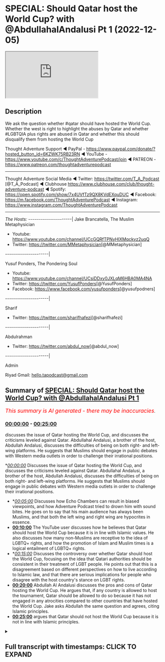 # SPECIAL: Should Qatar host the World Cup? with @AbdullahalAndalusi Pt 1 (2022-12-05)

<iframe loading='lazy' src='https://www.youtube.com/embed/NgkJ_hmu8ZE'></iframe>

## Description

We ask the question whether #qatar should have hosted the World Cup. Whether the west is right to highlight the abuses by Qatar and whether #LGBTQIA plus rights are abused in Qatar and whether this should disqualify them from hosting the World Cup

Thought Adventure Support
◄ PayPal - https://www.paypal.com/donate/?hosted_button_id=6KZWK75RB23RN 
◄ YouTube - https://www.youtube.com/c/ThoughtAdventurePodcast/join
◄ PATREON - https://www.patreon.com/thoughtadventurepodcast
____________________________________________________________________

Thought Adventure Social Media
◄ Twitter: https://twitter.com/T_A_Podcast​​ [@T_A_Podcast]
◄ Clubhouse https://www.clubhouse.com/club/thought-adventure-podcast
◄ Spotify: https://open.spotify.com/show/7x4UVfTz9QX8KVdEXquDUC
◄ Facebook: https://m.facebook.com/ThoughtAdventurePodcast
◄ Instagram: https://www.instagram.com/ThoughtAdventurePodcast​

----------------------------------------------------------------

*The Hosts:*
----------------------|
Jake Brancatella, The Muslim Metaphysician

- Youtube: https://www.youtube.com/channel/UCcGQRfTPNyHlXMqckvz2uqQ
- Twitter:  https://twitter.com/MMetaphysician​​ [@MMetaphysician]

----------------------|

Yusuf Ponders, The Pondering Soul

- Youtube: https://www.youtube.com/channel/UCsiDDxy0JXLqM6HBA0MA4NA
- Twitter: https://twitter.com/YusufPonders​​ [@YusufPonders]
- Facebook: https://www.facebook.com/yusufponders​ [@yusufpodners]

----------------------|

Sharif

- Twitter: https://twitter.com/sharifhafezi​​ [@sharifhafezi]

----------------------|

Abdulrahman

- Twitter: https://twitter.com/abdul_now​ [@abdul_now]

----------------------|

Admin

Riyad 
Gmail: hello.tapodcast@gmail.com

## Summary of [SPECIAL: Should Qatar host the World Cup? with @AbdullahalAndalusi Pt 1](https://www.youtube.com/watch?v=NgkJ_hmu8ZE)


*<span style="color:red; font-size:125%">This summary is AI generated - there may be inaccuracies</span>. [](/)*

### [00:00:00](https://www.youtube.com/watch?v=NgkJ_hmu8ZE&t=0) - [00:25:00](https://www.youtube.com/watch?v=NgkJ_hmu8ZE&t=1500)

 discusses the issue of Qatar hosting the World Cup, and discusses the criticisms leveled against Qatar. Abdullahal Andalusi, a brother of the host, Abdullah Andalusi, discusses the difficulties of being on both right- and left-wing platforms. He suggests that Muslims should engage in public debates with Western media outlets in order to challenge their irrational positions.

**[00:00:00](https://www.youtube.com/watch?v=NgkJ_hmu8ZE&t=0)* Discusses the issue of Qatar hosting the World Cup, and discusses the criticisms leveled against Qatar. Abdullahal Andalusi, a brother of the host, Abdullah Andalusi, discusses the difficulties of being on both right- and left-wing platforms. He suggests that Muslims should engage in public debates with Western media outlets in order to challenge their irrational positions.
* **[00:05:00](https://www.youtube.com/watch?v=NgkJ_hmu8ZE&t=300)* Discusses how Echo Chambers can result in biased viewpoints, and how Adventure Podcast tried to drown him with sound bites. He goes on to say that his main audience has always been Muslims, and that both the left wing and right wing are hypocrites in essence.
* **[00:10:00](https://www.youtube.com/watch?v=NgkJ_hmu8ZE&t=600)** The YouTube user discusses how he believes that Qatar should host the World Cup because it is in line with Islamic values. He also discusses how many non-Muslims are receptive to the idea of LGBTQ+ rights, and how the promotion of Islam and Muslim times is a logical entailment of LGBTQ+ rights.
* **[00:15:00](https://www.youtube.com/watch?v=NgkJ_hmu8ZE&t=900)* Discusses the controversy over whether Qatar should host the World Cup, focusing on the idea that Qatari authorities should be consistent in their treatment of LGBT people. He points out that this is a disagreement based on different perspectives on how to live according to Islamic law, and that there are serious implications for people who disagree with the host country's stance on LGBT rights.
* **[00:20:00](https://www.youtube.com/watch?v=NgkJ_hmu8ZE&t=1200)**  Abdullah Al Andalusi discusses the pros and cons of Qatar hosting the World Cup. He argues that, if any country is allowed to host the tournament, Qatar should be allowed to do so because it has not engaged in any atrocities compared to other countries that have hosted the World Cup. Jake asks Abdullah the same question and agrees, citing Islamic principles.
* **[00:25:00](https://www.youtube.com/watch?v=NgkJ_hmu8ZE&t=1500)** argues that Qatar should not host the World Cup because it is not in line with Islamic principles.

<details><summary><h2>Full transcript with timestamps: CLICK TO EXPAND</h2></summary>

[0:00:07](https://youtu.be/NgkJ_hmu8ZE?t=7) I'm young  
[0:00:30](https://youtu.be/NgkJ_hmu8ZE?t=30) assalamualaikum warahmatullahi to  
[0:00:33](https://youtu.be/NgkJ_hmu8ZE?t=33) Welcome All Today's Show uh which is  
[0:00:36](https://youtu.be/NgkJ_hmu8ZE?t=36) going to be about shortcutter have  
[0:00:38](https://youtu.be/NgkJ_hmu8ZE?t=38) hosted the World Cup I know is that  
[0:00:41](https://youtu.be/NgkJ_hmu8ZE?t=41) shirt cutter host the World Cup but  
[0:00:42](https://youtu.be/NgkJ_hmu8ZE?t=42) obviously they are hosting it at the  
[0:00:44](https://youtu.be/NgkJ_hmu8ZE?t=44) moment so we want to get into this  
[0:00:46](https://youtu.be/NgkJ_hmu8ZE?t=46) discussion about Qatar and we have with  
[0:00:49](https://youtu.be/NgkJ_hmu8ZE?t=49) us brother Abdullah andalusi assalamu  
[0:00:51](https://youtu.be/NgkJ_hmu8ZE?t=51) alaikum  
[0:00:54](https://youtu.be/NgkJ_hmu8ZE?t=54) how are you doing  
[0:00:56](https://youtu.be/NgkJ_hmu8ZE?t=56) for coming on hundred I'm doing very  
[0:00:59](https://youtu.be/NgkJ_hmu8ZE?t=59) well how are you anyway Abdullah  
[0:01:03](https://youtu.be/NgkJ_hmu8ZE?t=63) can't complain that's good we have also  
[0:01:06](https://youtu.be/NgkJ_hmu8ZE?t=66) brother Jake that's going to be joining  
[0:01:08](https://youtu.be/NgkJ_hmu8ZE?t=68) us uh shortly uh he's just uh running a  
[0:01:11](https://youtu.be/NgkJ_hmu8ZE?t=71) bit late as we all are a little bit uh  
[0:01:14](https://youtu.be/NgkJ_hmu8ZE?t=74) but yeah so today's show is going to be  
[0:01:16](https://youtu.be/NgkJ_hmu8ZE?t=76) about the whole discussion around Qatar  
[0:01:19](https://youtu.be/NgkJ_hmu8ZE?t=79) the World Cup I think it's uh almost  
[0:01:23](https://youtu.be/NgkJ_hmu8ZE?t=83) unavoidable as to the type of  
[0:01:25](https://youtu.be/NgkJ_hmu8ZE?t=85) discussions that have been taking place  
[0:01:26](https://youtu.be/NgkJ_hmu8ZE?t=86) I think probably in the last week or so  
[0:01:29](https://youtu.be/NgkJ_hmu8ZE?t=89) it's probably calmed down a little bit  
[0:01:32](https://youtu.be/NgkJ_hmu8ZE?t=92) um in terms of the whole vitriol against  
[0:01:34](https://youtu.be/NgkJ_hmu8ZE?t=94) Carter but there are some really  
[0:01:36](https://youtu.be/NgkJ_hmu8ZE?t=96) interesting discussions that have taken  
[0:01:38](https://youtu.be/NgkJ_hmu8ZE?t=98) place and you know the issue around uh  
[0:01:42](https://youtu.be/NgkJ_hmu8ZE?t=102) the whole agenda behind the accusations  
[0:01:46](https://youtu.be/NgkJ_hmu8ZE?t=106) against Qatar the lgbtqi issues how  
[0:01:51](https://youtu.be/NgkJ_hmu8ZE?t=111) Muslims should respond to it uh the  
[0:01:53](https://youtu.be/NgkJ_hmu8ZE?t=113) whole women's rights issue migrant  
[0:01:56](https://youtu.be/NgkJ_hmu8ZE?t=116) workers uh whether it's a waste of money  
[0:01:59](https://youtu.be/NgkJ_hmu8ZE?t=119) harmful to the environment there's lots  
[0:02:02](https://youtu.be/NgkJ_hmu8ZE?t=122) of discussions to be had as well as fact  
[0:02:05](https://youtu.be/NgkJ_hmu8ZE?t=125) that we have the issue around the  
[0:02:06](https://youtu.be/NgkJ_hmu8ZE?t=126) hypocrisy of the West as well in terms  
[0:02:09](https://youtu.be/NgkJ_hmu8ZE?t=129) of uh why why they've got this  
[0:02:11](https://youtu.be/NgkJ_hmu8ZE?t=131) particular agenda against Qatar that  
[0:02:13](https://youtu.be/NgkJ_hmu8ZE?t=133) we've never seen regardless of any other  
[0:02:15](https://youtu.be/NgkJ_hmu8ZE?t=135) Nation before that have hosted the World  
[0:02:17](https://youtu.be/NgkJ_hmu8ZE?t=137) Cup or the Olympics and we've got  
[0:02:19](https://youtu.be/NgkJ_hmu8ZE?t=139) brother Abdullah and Abdullah he was on  
[0:02:22](https://youtu.be/NgkJ_hmu8ZE?t=142) a show recently and I'm sure many of the  
[0:02:24](https://youtu.be/NgkJ_hmu8ZE?t=144) viewers have seen the show or come  
[0:02:26](https://youtu.be/NgkJ_hmu8ZE?t=146) across at least some of the links of the  
[0:02:28](https://youtu.be/NgkJ_hmu8ZE?t=148) show  
[0:02:29](https://youtu.be/NgkJ_hmu8ZE?t=149) um the show was a round table debate  
[0:02:31](https://youtu.be/NgkJ_hmu8ZE?t=151) discussion where Robert Abdullah had to  
[0:02:33](https://youtu.be/NgkJ_hmu8ZE?t=153) debate discuss would pretty much the  
[0:02:37](https://youtu.be/NgkJ_hmu8ZE?t=157) four people is it four people as well as  
[0:02:39](https://youtu.be/NgkJ_hmu8ZE?t=159) yourself so there's five altogether was  
[0:02:40](https://youtu.be/NgkJ_hmu8ZE?t=160) there  
[0:02:44](https://youtu.be/NgkJ_hmu8ZE?t=164) your mute  
[0:02:46](https://youtu.be/NgkJ_hmu8ZE?t=166) I'd like to say um it was uh three  
[0:02:49](https://youtu.be/NgkJ_hmu8ZE?t=169) guests and a moderator but it seemed  
[0:02:51](https://youtu.be/NgkJ_hmu8ZE?t=171) like it was just four guests um and me  
[0:02:53](https://youtu.be/NgkJ_hmu8ZE?t=173) that's the fifth guest  
[0:02:56](https://youtu.be/NgkJ_hmu8ZE?t=176) yeah yeah so yeah so obviously that's a  
[0:02:58](https://youtu.be/NgkJ_hmu8ZE?t=178) really difficult situation now Abdullah  
[0:03:01](https://youtu.be/NgkJ_hmu8ZE?t=181) I'm gonna ask a quick question on that  
[0:03:02](https://youtu.be/NgkJ_hmu8ZE?t=182) on that show some people have said that  
[0:03:06](https://youtu.be/NgkJ_hmu8ZE?t=186) really you shouldn't have gone on that  
[0:03:07](https://youtu.be/NgkJ_hmu8ZE?t=187) show because it was so much biased  
[0:03:11](https://youtu.be/NgkJ_hmu8ZE?t=191) uh you know it's all weighted against  
[0:03:13](https://youtu.be/NgkJ_hmu8ZE?t=193) you it's not like you've got two people  
[0:03:15](https://youtu.be/NgkJ_hmu8ZE?t=195) in support of your position and two  
[0:03:17](https://youtu.be/NgkJ_hmu8ZE?t=197) people against them a neutral moderator  
[0:03:19](https://youtu.be/NgkJ_hmu8ZE?t=199) but so what would you say about those  
[0:03:22](https://youtu.be/NgkJ_hmu8ZE?t=202) people who say no provision go on such a  
[0:03:25](https://youtu.be/NgkJ_hmu8ZE?t=205) unbalanced show  
[0:03:27](https://youtu.be/NgkJ_hmu8ZE?t=207) well I'd say then um then you you'd  
[0:03:30](https://youtu.be/NgkJ_hmu8ZE?t=210) never get any Muslim going on any  
[0:03:31](https://youtu.be/NgkJ_hmu8ZE?t=211) Western media platform uh to challenge  
[0:03:33](https://youtu.be/NgkJ_hmu8ZE?t=213) them because they're not going to have a  
[0:03:36](https://youtu.be/NgkJ_hmu8ZE?t=216) fair debate on their platform every  
[0:03:38](https://youtu.be/NgkJ_hmu8ZE?t=218) platform right wing or left wing the  
[0:03:40](https://youtu.be/NgkJ_hmu8ZE?t=220) show in particular was left wing uh but  
[0:03:42](https://youtu.be/NgkJ_hmu8ZE?t=222) but the day before I was on a right-wing  
[0:03:44](https://youtu.be/NgkJ_hmu8ZE?t=224) program and as soon as I mentioned uh I  
[0:03:46](https://youtu.be/NgkJ_hmu8ZE?t=226) think it was uh talk TV and as soon as I  
[0:03:48](https://youtu.be/NgkJ_hmu8ZE?t=228) mentioned for example Israel's racist  
[0:03:50](https://youtu.be/NgkJ_hmu8ZE?t=230) policies  
[0:03:51](https://youtu.be/NgkJ_hmu8ZE?t=231) um they then shot they literally shut  
[0:03:53](https://youtu.be/NgkJ_hmu8ZE?t=233) down the discussion they just said okay  
[0:03:54](https://youtu.be/NgkJ_hmu8ZE?t=234) that's it that's it enough of this and  
[0:03:56](https://youtu.be/NgkJ_hmu8ZE?t=236) uh and so on so uh having been on both  
[0:03:59](https://youtu.be/NgkJ_hmu8ZE?t=239) right-wing platforms and left-wing  
[0:04:01](https://youtu.be/NgkJ_hmu8ZE?t=241) platforms I can tell you that they don't  
[0:04:04](https://youtu.be/NgkJ_hmu8ZE?t=244) aspire to present a a fair debate or  
[0:04:07](https://youtu.be/NgkJ_hmu8ZE?t=247) discussion in for the most most part  
[0:04:10](https://youtu.be/NgkJ_hmu8ZE?t=250) um so if any Muslim wishes to get the  
[0:04:13](https://youtu.be/NgkJ_hmu8ZE?t=253) message out or outside of the Muslim  
[0:04:16](https://youtu.be/NgkJ_hmu8ZE?t=256) Echo chamber then you're going to go  
[0:04:18](https://youtu.be/NgkJ_hmu8ZE?t=258) down on their platforms for the most  
[0:04:19](https://youtu.be/NgkJ_hmu8ZE?t=259) part when it comes to TV media when it  
[0:04:22](https://youtu.be/NgkJ_hmu8ZE?t=262) comes to public debates uh which we you  
[0:04:25](https://youtu.be/NgkJ_hmu8ZE?t=265) can organize or which occur in the  
[0:04:27](https://youtu.be/NgkJ_hmu8ZE?t=267) Oxford Union  
[0:04:28](https://youtu.be/NgkJ_hmu8ZE?t=268) um or Cambridge Union at the those  
[0:04:30](https://youtu.be/NgkJ_hmu8ZE?t=270) respective universities then they they  
[0:04:32](https://youtu.be/NgkJ_hmu8ZE?t=272) they can be fair at times sometimes  
[0:04:36](https://youtu.be/NgkJ_hmu8ZE?t=276) they're also not not fair at all because  
[0:04:38](https://youtu.be/NgkJ_hmu8ZE?t=278) uh you have people on your side which  
[0:04:40](https://youtu.be/NgkJ_hmu8ZE?t=280) are not necessarily on your side or  
[0:04:41](https://youtu.be/NgkJ_hmu8ZE?t=281) they'll be disagreeing but but in  
[0:04:43](https://youtu.be/NgkJ_hmu8ZE?t=283) principle that meant to be there's going  
[0:04:44](https://youtu.be/NgkJ_hmu8ZE?t=284) to be two sides to a proposition but  
[0:04:46](https://youtu.be/NgkJ_hmu8ZE?t=286) um if you notice that people that public  
[0:04:48](https://youtu.be/NgkJ_hmu8ZE?t=288) debates don't really get much attention  
[0:04:50](https://youtu.be/NgkJ_hmu8ZE?t=290) uh amongst the mass populace right no  
[0:04:53](https://youtu.be/NgkJ_hmu8ZE?t=293) one says hey it's a Friday night let's  
[0:04:55](https://youtu.be/NgkJ_hmu8ZE?t=295) put on the on a debate to watch no one  
[0:04:57](https://youtu.be/NgkJ_hmu8ZE?t=297) does that generally speaking it's niche  
[0:05:00](https://youtu.be/NgkJ_hmu8ZE?t=300) in the west usually for only some  
[0:05:02](https://youtu.be/NgkJ_hmu8ZE?t=302) intellectuals and even then many Western  
[0:05:03](https://youtu.be/NgkJ_hmu8ZE?t=303) intellectuals don't uh would look at  
[0:05:06](https://youtu.be/NgkJ_hmu8ZE?t=306) maybe presidential debates or again they  
[0:05:08](https://youtu.be/NgkJ_hmu8ZE?t=308) only look at debates on their own  
[0:05:09](https://youtu.be/NgkJ_hmu8ZE?t=309) platforms on left-wing platforms or  
[0:05:11](https://youtu.be/NgkJ_hmu8ZE?t=311) right-wing platform so all these Echo  
[0:05:13](https://youtu.be/NgkJ_hmu8ZE?t=313) Chambers are occurring and so if you  
[0:05:16](https://youtu.be/NgkJ_hmu8ZE?t=316) really want to avoid  
[0:05:17](https://youtu.be/NgkJ_hmu8ZE?t=317) um being able to challenge them then  
[0:05:20](https://youtu.be/NgkJ_hmu8ZE?t=320) sure you know say no to them but if you  
[0:05:22](https://youtu.be/NgkJ_hmu8ZE?t=322) if we if we are to challenge them and  
[0:05:25](https://youtu.be/NgkJ_hmu8ZE?t=325) inshallah show the world their hypocrisy  
[0:05:27](https://youtu.be/NgkJ_hmu8ZE?t=327) then you're gonna have to expect unfair  
[0:05:31](https://youtu.be/NgkJ_hmu8ZE?t=331) uh kind of an unfair setup I'm sure the  
[0:05:34](https://youtu.be/NgkJ_hmu8ZE?t=334) Muslims at the Battle of Badr didn't say  
[0:05:37](https://youtu.be/NgkJ_hmu8ZE?t=337) you know what let's walk away because  
[0:05:38](https://youtu.be/NgkJ_hmu8ZE?t=338) it's three versus one it's not fair okay  
[0:05:41](https://youtu.be/NgkJ_hmu8ZE?t=341) uh sometimes you have to challenge  
[0:05:42](https://youtu.be/NgkJ_hmu8ZE?t=342) unfair circumstances I'm not comparing  
[0:05:45](https://youtu.be/NgkJ_hmu8ZE?t=345) the debates to to battles by the way but  
[0:05:48](https://youtu.be/NgkJ_hmu8ZE?t=348) I'm just seeing the principle is that we  
[0:05:50](https://youtu.be/NgkJ_hmu8ZE?t=350) live in a world which will be unfair  
[0:05:52](https://youtu.be/NgkJ_hmu8ZE?t=352) again or weighted against many times the  
[0:05:54](https://youtu.be/NgkJ_hmu8ZE?t=354) truth and we just have to  
[0:05:57](https://youtu.be/NgkJ_hmu8ZE?t=357) um we have to kind of deal with that and  
[0:05:59](https://youtu.be/NgkJ_hmu8ZE?t=359) approach that kind of without  
[0:06:02](https://youtu.be/NgkJ_hmu8ZE?t=362) reservation  
[0:06:05](https://youtu.be/NgkJ_hmu8ZE?t=365) there's a there's a point that somebody  
[0:06:07](https://youtu.be/NgkJ_hmu8ZE?t=367) raised actually uh or questioned so I  
[0:06:10](https://youtu.be/NgkJ_hmu8ZE?t=370) thought I'd ask it now uh so uh he said  
[0:06:13](https://youtu.be/NgkJ_hmu8ZE?t=373) thought Adventure podcast they tried to  
[0:06:15](https://youtu.be/NgkJ_hmu8ZE?t=375) drown they tried drowning brother  
[0:06:18](https://youtu.be/NgkJ_hmu8ZE?t=378) andalusi's under sound bites so just on  
[0:06:21](https://youtu.be/NgkJ_hmu8ZE?t=381) that point our implementary loaded  
[0:06:24](https://youtu.be/NgkJ_hmu8ZE?t=384) questions so one thing I know is that  
[0:06:25](https://youtu.be/NgkJ_hmu8ZE?t=385) that Miriam namazi who's a well-known  
[0:06:28](https://youtu.be/NgkJ_hmu8ZE?t=388) ex-muslim Iranian atheist uh you know  
[0:06:32](https://youtu.be/NgkJ_hmu8ZE?t=392) huge guy say oh you know you calling for  
[0:06:35](https://youtu.be/NgkJ_hmu8ZE?t=395) stolen people to death you call it  
[0:06:37](https://youtu.be/NgkJ_hmu8ZE?t=397) bestowing people to death I'm just not  
[0:06:38](https://youtu.be/NgkJ_hmu8ZE?t=398) going to get engaged in this now you  
[0:06:40](https://youtu.be/NgkJ_hmu8ZE?t=400) know so it's quite I think that's pretty  
[0:06:42](https://youtu.be/NgkJ_hmu8ZE?t=402) obvious that was that was uh you know  
[0:06:45](https://youtu.be/NgkJ_hmu8ZE?t=405) that was the intended  
[0:06:46](https://youtu.be/NgkJ_hmu8ZE?t=406) um any agenda but then Sam goes on to  
[0:06:50](https://youtu.be/NgkJ_hmu8ZE?t=410) say I admire The Bravery but what does  
[0:06:51](https://youtu.be/NgkJ_hmu8ZE?t=411) the average non-muslim take home from  
[0:06:53](https://youtu.be/NgkJ_hmu8ZE?t=413) the debates I don't know if you've got  
[0:06:54](https://youtu.be/NgkJ_hmu8ZE?t=414) any examples of any non-muslims or  
[0:06:57](https://youtu.be/NgkJ_hmu8ZE?t=417) you know any feedback that you got from  
[0:07:00](https://youtu.be/NgkJ_hmu8ZE?t=420) that  
[0:07:06](https://youtu.be/NgkJ_hmu8ZE?t=426) so Abdullah your mic's off  
[0:07:09](https://youtu.be/NgkJ_hmu8ZE?t=429) sorry sorry about that yeah I'm still  
[0:07:11](https://youtu.be/NgkJ_hmu8ZE?t=431) getting used to this ring I've got  
[0:07:13](https://youtu.be/NgkJ_hmu8ZE?t=433) um so so basically  
[0:07:15](https://youtu.be/NgkJ_hmu8ZE?t=435) whenever you go onto these Echo Chambers  
[0:07:17](https://youtu.be/NgkJ_hmu8ZE?t=437) right wing or left wing they're going to  
[0:07:19](https://youtu.be/NgkJ_hmu8ZE?t=439) be watched by right-wing followers and  
[0:07:20](https://youtu.be/NgkJ_hmu8ZE?t=440) be watched by left-wing followers um  
[0:07:23](https://youtu.be/NgkJ_hmu8ZE?t=443) dogmatic devotees to their various  
[0:07:25](https://youtu.be/NgkJ_hmu8ZE?t=445) doctrines most of them I don't care  
[0:07:27](https://youtu.be/NgkJ_hmu8ZE?t=447) whatever you say you know uh the  
[0:07:30](https://youtu.be/NgkJ_hmu8ZE?t=450) everyone could be all the left wing or  
[0:07:32](https://youtu.be/NgkJ_hmu8ZE?t=452) the right wing people could have been  
[0:07:33](https://youtu.be/NgkJ_hmu8ZE?t=453) silent on these platforms and only the  
[0:07:35](https://youtu.be/NgkJ_hmu8ZE?t=455) Muslim speaking and yet a right winger  
[0:07:37](https://youtu.be/NgkJ_hmu8ZE?t=457) or a left-winger from amongst  
[0:07:38](https://youtu.be/NgkJ_hmu8ZE?t=458) non-muslims would would turn around and  
[0:07:40](https://youtu.be/NgkJ_hmu8ZE?t=460) say our side one regardless  
[0:07:42](https://youtu.be/NgkJ_hmu8ZE?t=462) um but what you do get is you get a  
[0:07:45](https://youtu.be/NgkJ_hmu8ZE?t=465) minority of P of most non-muslims who  
[0:07:48](https://youtu.be/NgkJ_hmu8ZE?t=468) say actually you know what I think the  
[0:07:50](https://youtu.be/NgkJ_hmu8ZE?t=470) Muslim had a point if you look at the  
[0:07:52](https://youtu.be/NgkJ_hmu8ZE?t=472) comment sections in on on tick tock on  
[0:07:57](https://youtu.be/NgkJ_hmu8ZE?t=477) YouTube for a lot of these very  
[0:07:59](https://youtu.be/NgkJ_hmu8ZE?t=479) controversial uh you could say kind of  
[0:08:02](https://youtu.be/NgkJ_hmu8ZE?t=482) TV programs I've entered into where it's  
[0:08:04](https://youtu.be/NgkJ_hmu8ZE?t=484) basically obviously slanted against the  
[0:08:05](https://youtu.be/NgkJ_hmu8ZE?t=485) Muslim  
[0:08:06](https://youtu.be/NgkJ_hmu8ZE?t=486) you'll find non-muslims say I'm a  
[0:08:08](https://youtu.be/NgkJ_hmu8ZE?t=488) Christian uh some even say I don't  
[0:08:10](https://youtu.be/NgkJ_hmu8ZE?t=490) believe in religion but I think the  
[0:08:12](https://youtu.be/NgkJ_hmu8ZE?t=492) Muslim guy had a point about this or and  
[0:08:14](https://youtu.be/NgkJ_hmu8ZE?t=494) or they noticed that that's kind of  
[0:08:16](https://youtu.be/NgkJ_hmu8ZE?t=496) unfair what they did  
[0:08:17](https://youtu.be/NgkJ_hmu8ZE?t=497) um to the Muslim God the moderator  
[0:08:19](https://youtu.be/NgkJ_hmu8ZE?t=499) actually started to also attack the  
[0:08:21](https://youtu.be/NgkJ_hmu8ZE?t=501) non-muslim guy that's not really  
[0:08:22](https://youtu.be/NgkJ_hmu8ZE?t=502) professional uh some people say you know  
[0:08:25](https://youtu.be/NgkJ_hmu8ZE?t=505) I've just given up I used to be a  
[0:08:27](https://youtu.be/NgkJ_hmu8ZE?t=507) follower of this TV channel I'm gonna  
[0:08:28](https://youtu.be/NgkJ_hmu8ZE?t=508) I'm going to quit it so you you get this  
[0:08:30](https://youtu.be/NgkJ_hmu8ZE?t=510) quite a lot actually  
[0:08:32](https://youtu.be/NgkJ_hmu8ZE?t=512) um I mean not the majority of people  
[0:08:33](https://youtu.be/NgkJ_hmu8ZE?t=513) watching it but you do get a minority of  
[0:08:36](https://youtu.be/NgkJ_hmu8ZE?t=516) non-muslims watching it so that kind of  
[0:08:38](https://youtu.be/NgkJ_hmu8ZE?t=518) chinks away at the armor because all  
[0:08:40](https://youtu.be/NgkJ_hmu8ZE?t=520) that's all you can ever do really the  
[0:08:42](https://youtu.be/NgkJ_hmu8ZE?t=522) the dogmatic Fanatics of the right wing  
[0:08:44](https://youtu.be/NgkJ_hmu8ZE?t=524) and left wing will never be convinced so  
[0:08:46](https://youtu.be/NgkJ_hmu8ZE?t=526) easily uh and they they look for just  
[0:08:50](https://youtu.be/NgkJ_hmu8ZE?t=530) reaffirmation if you even look at these  
[0:08:53](https://youtu.be/NgkJ_hmu8ZE?t=533) programs these are Echo chamber programs  
[0:08:55](https://youtu.be/NgkJ_hmu8ZE?t=535) uh which are actually they go to the  
[0:08:57](https://youtu.be/NgkJ_hmu8ZE?t=537) extreme entertaining the the most  
[0:08:59](https://youtu.be/NgkJ_hmu8ZE?t=539) bizarre theories or or conspiracy  
[0:09:02](https://youtu.be/NgkJ_hmu8ZE?t=542) theories of both right-wing and  
[0:09:03](https://youtu.be/NgkJ_hmu8ZE?t=543) left-wing  
[0:09:04](https://youtu.be/NgkJ_hmu8ZE?t=544) um sides  
[0:09:05](https://youtu.be/NgkJ_hmu8ZE?t=545) um so it's not it's going to be an echo  
[0:09:07](https://youtu.be/NgkJ_hmu8ZE?t=547) chamber so anyway I ask anyone to look  
[0:09:11](https://youtu.be/NgkJ_hmu8ZE?t=551) at the comment sections  
[0:09:12](https://youtu.be/NgkJ_hmu8ZE?t=552) uh both on Twitter on YouTube and so on  
[0:09:16](https://youtu.be/NgkJ_hmu8ZE?t=556) so forth and you'll see non-muslims  
[0:09:18](https://youtu.be/NgkJ_hmu8ZE?t=558) um actually  
[0:09:19](https://youtu.be/NgkJ_hmu8ZE?t=559) kind of pointing out ways they can do  
[0:09:21](https://youtu.be/NgkJ_hmu8ZE?t=561) but I think the Muslim guy had a point  
[0:09:22](https://youtu.be/NgkJ_hmu8ZE?t=562) about this and that's really why I go on  
[0:09:25](https://youtu.be/NgkJ_hmu8ZE?t=565) these programs uh to do but that's  
[0:09:27](https://youtu.be/NgkJ_hmu8ZE?t=567) actually in a way not even the main  
[0:09:29](https://youtu.be/NgkJ_hmu8ZE?t=569) objective the main objective my main  
[0:09:31](https://youtu.be/NgkJ_hmu8ZE?t=571) audience has always been actually  
[0:09:32](https://youtu.be/NgkJ_hmu8ZE?t=572) Muslims  
[0:09:34](https://youtu.be/NgkJ_hmu8ZE?t=574) um I wanted to point out to Muslims that  
[0:09:36](https://youtu.be/NgkJ_hmu8ZE?t=576) both the left wing and right-wing are  
[0:09:38](https://youtu.be/NgkJ_hmu8ZE?t=578) are hypocrites in essence they both  
[0:09:41](https://youtu.be/NgkJ_hmu8ZE?t=581) don't accept Islam or Muslims um for for  
[0:09:44](https://youtu.be/NgkJ_hmu8ZE?t=584) what they are and by not accept I don't  
[0:09:45](https://youtu.be/NgkJ_hmu8ZE?t=585) mean they don't because they don't  
[0:09:46](https://youtu.be/NgkJ_hmu8ZE?t=586) embrace it I mean they are intolerant  
[0:09:49](https://youtu.be/NgkJ_hmu8ZE?t=589) against Muslims and against Islam when  
[0:09:52](https://youtu.be/NgkJ_hmu8ZE?t=592) it's presented the left wing pretend to  
[0:09:54](https://youtu.be/NgkJ_hmu8ZE?t=594) protect us but that's only if there's  
[0:09:56](https://youtu.be/NgkJ_hmu8ZE?t=596) only our identity as a Muslim not the  
[0:09:58](https://youtu.be/NgkJ_hmu8ZE?t=598) content of that of that word they don't  
[0:10:01](https://youtu.be/NgkJ_hmu8ZE?t=601) agree with it and then they do more than  
[0:10:03](https://youtu.be/NgkJ_hmu8ZE?t=603) not agree with it they move to be  
[0:10:05](https://youtu.be/NgkJ_hmu8ZE?t=605) intolerant against it so the the the  
[0:10:08](https://youtu.be/NgkJ_hmu8ZE?t=608) main my main audience is Muslims and  
[0:10:10](https://youtu.be/NgkJ_hmu8ZE?t=610) also to show Muslims how vacuous and  
[0:10:13](https://youtu.be/NgkJ_hmu8ZE?t=613) empty the West is of any intellectual  
[0:10:16](https://youtu.be/NgkJ_hmu8ZE?t=616) justifications for their ideas and the  
[0:10:18](https://youtu.be/NgkJ_hmu8ZE?t=618) Very fact for example in that event I  
[0:10:20](https://youtu.be/NgkJ_hmu8ZE?t=620) attended when I kept challenging them I  
[0:10:22](https://youtu.be/NgkJ_hmu8ZE?t=622) said please provide me a justification  
[0:10:24](https://youtu.be/NgkJ_hmu8ZE?t=624) for any of this you say it's Universal  
[0:10:26](https://youtu.be/NgkJ_hmu8ZE?t=626) human rights okay then show me how from  
[0:10:28](https://youtu.be/NgkJ_hmu8ZE?t=628) first principles it is universal rather  
[0:10:32](https://youtu.be/NgkJ_hmu8ZE?t=632) than just dictate Western dictate like  
[0:10:33](https://youtu.be/NgkJ_hmu8ZE?t=633) we say this is a right now it's a right  
[0:10:35](https://youtu.be/NgkJ_hmu8ZE?t=635) so my main audience has always been  
[0:10:38](https://youtu.be/NgkJ_hmu8ZE?t=638) Muslims because many Muslims look to the  
[0:10:40](https://youtu.be/NgkJ_hmu8ZE?t=640) West they look to  
[0:10:42](https://youtu.be/NgkJ_hmu8ZE?t=642) um uh some look to left wing some even  
[0:10:44](https://youtu.be/NgkJ_hmu8ZE?t=644) look to right wing and they they say oh  
[0:10:47](https://youtu.be/NgkJ_hmu8ZE?t=647) we can adopt this we can uh we can get  
[0:10:49](https://youtu.be/NgkJ_hmu8ZE?t=649) behind them we can Ally with them and  
[0:10:51](https://youtu.be/NgkJ_hmu8ZE?t=651) they say they're not your allies they're  
[0:10:52](https://youtu.be/NgkJ_hmu8ZE?t=652) not your friends right as the Quran kind  
[0:10:55](https://youtu.be/NgkJ_hmu8ZE?t=655) of warns us about that you know do not  
[0:10:56](https://youtu.be/NgkJ_hmu8ZE?t=656) take them for allies in essence as a  
[0:10:58](https://youtu.be/NgkJ_hmu8ZE?t=658) general warning why because they only  
[0:11:01](https://youtu.be/NgkJ_hmu8ZE?t=661) really allies for themselves amongst  
[0:11:03](https://youtu.be/NgkJ_hmu8ZE?t=663) themselves to those who believe with  
[0:11:05](https://youtu.be/NgkJ_hmu8ZE?t=665) them or agree with them so that was the  
[0:11:07](https://youtu.be/NgkJ_hmu8ZE?t=667) basic point to expose them to the Muslim  
[0:11:10](https://youtu.be/NgkJ_hmu8ZE?t=670) World primarily to show their emptiness  
[0:11:13](https://youtu.be/NgkJ_hmu8ZE?t=673) their their vacuity uh the the great  
[0:11:16](https://youtu.be/NgkJ_hmu8ZE?t=676) Lacuna the middle of their doctrines  
[0:11:19](https://youtu.be/NgkJ_hmu8ZE?t=679) but which is empty of any kind of  
[0:11:21](https://youtu.be/NgkJ_hmu8ZE?t=681) justification and yet they propound  
[0:11:23](https://youtu.be/NgkJ_hmu8ZE?t=683) universality so that's what was the the  
[0:11:25](https://youtu.be/NgkJ_hmu8ZE?t=685) main objective of that  
[0:11:28](https://youtu.be/NgkJ_hmu8ZE?t=688) no alhamdulillah I think uh generally uh  
[0:11:31](https://youtu.be/NgkJ_hmu8ZE?t=691) for a lot of Muslims I think there was  
[0:11:32](https://youtu.be/NgkJ_hmu8ZE?t=692) generally positivity around it I think  
[0:11:34](https://youtu.be/NgkJ_hmu8ZE?t=694) the only concern that maybe had people  
[0:11:36](https://youtu.be/NgkJ_hmu8ZE?t=696) had was the fact that how effective  
[0:11:38](https://youtu.be/NgkJ_hmu8ZE?t=698) could you reach out in these types of  
[0:11:41](https://youtu.be/NgkJ_hmu8ZE?t=701) debates outside of the Muslims amongst  
[0:11:43](https://youtu.be/NgkJ_hmu8ZE?t=703) the non-muslims uh when you know you had  
[0:11:46](https://youtu.be/NgkJ_hmu8ZE?t=706) so many people but you know I think one  
[0:11:48](https://youtu.be/NgkJ_hmu8ZE?t=708) thing that I've noticed certainly now in  
[0:11:51](https://youtu.be/NgkJ_hmu8ZE?t=711) recent last couple of years or so maybe  
[0:11:52](https://youtu.be/NgkJ_hmu8ZE?t=712) even less than that last year or so uh  
[0:11:55](https://youtu.be/NgkJ_hmu8ZE?t=715) especially over social media is the fact  
[0:11:57](https://youtu.be/NgkJ_hmu8ZE?t=717) that there is a large rejection that's  
[0:11:59](https://youtu.be/NgkJ_hmu8ZE?t=719) occurring now against Western liberal  
[0:12:01](https://youtu.be/NgkJ_hmu8ZE?t=721) and what I mean by Western I'm talking  
[0:12:03](https://youtu.be/NgkJ_hmu8ZE?t=723) about leftist type values and you know  
[0:12:06](https://youtu.be/NgkJ_hmu8ZE?t=726) we had Jordan Peterson on the one hand  
[0:12:08](https://youtu.be/NgkJ_hmu8ZE?t=728) and now you've got Andrew take who's  
[0:12:09](https://youtu.be/NgkJ_hmu8ZE?t=729) also become a Muslim uh who are sort of  
[0:12:12](https://youtu.be/NgkJ_hmu8ZE?t=732) railing against sort of these very  
[0:12:14](https://youtu.be/NgkJ_hmu8ZE?t=734) liberal feminist ideas that are coming  
[0:12:16](https://youtu.be/NgkJ_hmu8ZE?t=736) out lgbtqi and so it's now and and also  
[0:12:22](https://youtu.be/NgkJ_hmu8ZE?t=742) that with Andrew in particular and his  
[0:12:24](https://youtu.be/NgkJ_hmu8ZE?t=744) popularity is really pushing this idea  
[0:12:27](https://youtu.be/NgkJ_hmu8ZE?t=747) that only Islam and Muslim times uh the  
[0:12:29](https://youtu.be/NgkJ_hmu8ZE?t=749) only sort of people that are principled  
[0:12:32](https://youtu.be/NgkJ_hmu8ZE?t=752) enough to stand up against it and you  
[0:12:34](https://youtu.be/NgkJ_hmu8ZE?t=754) know what's interesting is that you know  
[0:12:36](https://youtu.be/NgkJ_hmu8ZE?t=756) when I talk to non-muslims whether it's  
[0:12:38](https://youtu.be/NgkJ_hmu8ZE?t=758) at work or just you know generally uh in  
[0:12:41](https://youtu.be/NgkJ_hmu8ZE?t=761) private conversations and stuff what you  
[0:12:44](https://youtu.be/NgkJ_hmu8ZE?t=764) find is that when you speak about this  
[0:12:46](https://youtu.be/NgkJ_hmu8ZE?t=766) issue of lgbtqi the initial natural  
[0:12:49](https://youtu.be/NgkJ_hmu8ZE?t=769) reaction is to say yeah what's wrong  
[0:12:51](https://youtu.be/NgkJ_hmu8ZE?t=771) with it so long as it makes them happy  
[0:12:52](https://youtu.be/NgkJ_hmu8ZE?t=772) and then you say yeah but think about it  
[0:12:55](https://youtu.be/NgkJ_hmu8ZE?t=775) you know do you think it's okay for a  
[0:12:57](https://youtu.be/NgkJ_hmu8ZE?t=777) five-year-old or a six-year-old to  
[0:12:58](https://youtu.be/NgkJ_hmu8ZE?t=778) undergo you know hormonal blockers or  
[0:13:01](https://youtu.be/NgkJ_hmu8ZE?t=781) you know a boy being dressed up as a  
[0:13:03](https://youtu.be/NgkJ_hmu8ZE?t=783) girl I've been told you're going to be  
[0:13:05](https://youtu.be/NgkJ_hmu8ZE?t=785) called she you know you should die is  
[0:13:07](https://youtu.be/NgkJ_hmu8ZE?t=787) that all right and they think about it  
[0:13:09](https://youtu.be/NgkJ_hmu8ZE?t=789) and within a very short period of time  
[0:13:10](https://youtu.be/NgkJ_hmu8ZE?t=790) they become quite you know antagonistic  
[0:13:13](https://youtu.be/NgkJ_hmu8ZE?t=793) against the whole idea not just  
[0:13:14](https://youtu.be/NgkJ_hmu8ZE?t=794) transgender amongst children but the  
[0:13:17](https://youtu.be/NgkJ_hmu8ZE?t=797) whole idea and so I think they've gone  
[0:13:21](https://youtu.be/NgkJ_hmu8ZE?t=801) so far  
[0:13:23](https://youtu.be/NgkJ_hmu8ZE?t=803) in terms of pushing their agenda that  
[0:13:25](https://youtu.be/NgkJ_hmu8ZE?t=805) it's got to a point where people finding  
[0:13:27](https://youtu.be/NgkJ_hmu8ZE?t=807) it completely ridiculous but and I think  
[0:13:30](https://youtu.be/NgkJ_hmu8ZE?t=810) this is the key thing is what we have to  
[0:13:33](https://youtu.be/NgkJ_hmu8ZE?t=813) show is this is The Logical entailment  
[0:13:36](https://youtu.be/NgkJ_hmu8ZE?t=816) of their ideology you are free to do  
[0:13:39](https://youtu.be/NgkJ_hmu8ZE?t=819) whatever you want yeah I don't know what  
[0:13:41](https://youtu.be/NgkJ_hmu8ZE?t=821) your thoughts are regardless of that  
[0:13:45](https://youtu.be/NgkJ_hmu8ZE?t=825) so your mic Abdullah sorry  
[0:13:48](https://youtu.be/NgkJ_hmu8ZE?t=828) that'll be the last time I promise um  
[0:13:50](https://youtu.be/NgkJ_hmu8ZE?t=830) yeah so I I no doubt the uh the people  
[0:13:54](https://youtu.be/NgkJ_hmu8ZE?t=834) in the in the TV channel wanted to have  
[0:13:56](https://youtu.be/NgkJ_hmu8ZE?t=836) a mute button for me during during that  
[0:13:59](https://youtu.be/NgkJ_hmu8ZE?t=839) but uh anyway so  
[0:14:03](https://youtu.be/NgkJ_hmu8ZE?t=843) uh yeah yeah so so you know um you know  
[0:14:05](https://youtu.be/NgkJ_hmu8ZE?t=845) I I concurred that in essence  
[0:14:08](https://youtu.be/NgkJ_hmu8ZE?t=848) um when engaging these topics  
[0:14:10](https://youtu.be/NgkJ_hmu8ZE?t=850) um the the the the west or the average  
[0:14:14](https://youtu.be/NgkJ_hmu8ZE?t=854) Westerner has a lot of assumptions about  
[0:14:15](https://youtu.be/NgkJ_hmu8ZE?t=855) what is good and bad and uh they see  
[0:14:18](https://youtu.be/NgkJ_hmu8ZE?t=858) anyone who disagrees with them as being  
[0:14:20](https://youtu.be/NgkJ_hmu8ZE?t=860) unreasonable so they so they say oh  
[0:14:21](https://youtu.be/NgkJ_hmu8ZE?t=861) we're Live and Let Live unless you  
[0:14:25](https://youtu.be/NgkJ_hmu8ZE?t=865) critically disagree with the foundations  
[0:14:28](https://youtu.be/NgkJ_hmu8ZE?t=868) of their beliefs and then they have  
[0:14:29](https://youtu.be/NgkJ_hmu8ZE?t=869) issues because  
[0:14:31](https://youtu.be/NgkJ_hmu8ZE?t=871) they used to say 100 years ago 100 years  
[0:14:34](https://youtu.be/NgkJ_hmu8ZE?t=874) ago let's just say uh 50 60 years ago  
[0:14:36](https://youtu.be/NgkJ_hmu8ZE?t=876) there was a campaign  
[0:14:39](https://youtu.be/NgkJ_hmu8ZE?t=879) to make uh you know LGBT or at least the  
[0:14:42](https://youtu.be/NgkJ_hmu8ZE?t=882) the kind of  
[0:14:43](https://youtu.be/NgkJ_hmu8ZE?t=883) um homosexuality for before the  
[0:14:45](https://youtu.be/NgkJ_hmu8ZE?t=885) transsexual Decay to make it acceptable  
[0:14:48](https://youtu.be/NgkJ_hmu8ZE?t=888) not discriminated against uh not banned  
[0:14:51](https://youtu.be/NgkJ_hmu8ZE?t=891) right in many many countries so once  
[0:14:53](https://youtu.be/NgkJ_hmu8ZE?t=893) they kind of overcome that and they they  
[0:14:55](https://youtu.be/NgkJ_hmu8ZE?t=895) made promises they said look you know  
[0:14:57](https://youtu.be/NgkJ_hmu8ZE?t=897) people let people sleep with who they  
[0:14:59](https://youtu.be/NgkJ_hmu8ZE?t=899) want to sleep with it's not going to  
[0:15:01](https://youtu.be/NgkJ_hmu8ZE?t=901) affect you it's not going to affect your  
[0:15:03](https://youtu.be/NgkJ_hmu8ZE?t=903) kids it's gonna be  
[0:15:05](https://youtu.be/NgkJ_hmu8ZE?t=905) um you know as long as you don't have to  
[0:15:06](https://youtu.be/NgkJ_hmu8ZE?t=906) do it as long as you don't physically  
[0:15:09](https://youtu.be/NgkJ_hmu8ZE?t=909) attack those people or you don't stop  
[0:15:10](https://youtu.be/NgkJ_hmu8ZE?t=910) them from getting jobs but that's it  
[0:15:12](https://youtu.be/NgkJ_hmu8ZE?t=912) that's all we we ask I said Okay that  
[0:15:15](https://youtu.be/NgkJ_hmu8ZE?t=915) was conceded then by by the right in a  
[0:15:17](https://youtu.be/NgkJ_hmu8ZE?t=917) way but then it moved on to the next um  
[0:15:20](https://youtu.be/NgkJ_hmu8ZE?t=920) kind of uh phase which is if you express  
[0:15:24](https://youtu.be/NgkJ_hmu8ZE?t=924) an unpopular opinion about  
[0:15:26](https://youtu.be/NgkJ_hmu8ZE?t=926) um which now is unpopular if you express  
[0:15:28](https://youtu.be/NgkJ_hmu8ZE?t=928) an opinion about LGBT that you think is  
[0:15:30](https://youtu.be/NgkJ_hmu8ZE?t=930) morally wrong  
[0:15:32](https://youtu.be/NgkJ_hmu8ZE?t=932) for people to engage in same-sex  
[0:15:34](https://youtu.be/NgkJ_hmu8ZE?t=934) relationships your expression of this is  
[0:15:37](https://youtu.be/NgkJ_hmu8ZE?t=937) an act of intolerance and of course we  
[0:15:40](https://youtu.be/NgkJ_hmu8ZE?t=940) must be intolerant against intolerance  
[0:15:42](https://youtu.be/NgkJ_hmu8ZE?t=942) and therefore you must suffer  
[0:15:45](https://youtu.be/NgkJ_hmu8ZE?t=945) consequences because why do you have to  
[0:15:47](https://youtu.be/NgkJ_hmu8ZE?t=947) go around saying it's morally wrong yeah  
[0:15:49](https://youtu.be/NgkJ_hmu8ZE?t=949) why can't you just let them do what they  
[0:15:51](https://youtu.be/NgkJ_hmu8ZE?t=951) do say well I'm not physically stopping  
[0:15:52](https://youtu.be/NgkJ_hmu8ZE?t=952) anybody I'm just expressing that it's  
[0:15:55](https://youtu.be/NgkJ_hmu8ZE?t=955) you know be morally wrong and they'll  
[0:15:56](https://youtu.be/NgkJ_hmu8ZE?t=956) say oh no but that expression itself is  
[0:16:00](https://youtu.be/NgkJ_hmu8ZE?t=960) an oppression against them in society or  
[0:16:03](https://youtu.be/NgkJ_hmu8ZE?t=963) creating a you know a a social a  
[0:16:05](https://youtu.be/NgkJ_hmu8ZE?t=965) socially  
[0:16:07](https://youtu.be/NgkJ_hmu8ZE?t=967) um unwelcoming environment for them by  
[0:16:10](https://youtu.be/NgkJ_hmu8ZE?t=970) raising this or making this point so  
[0:16:12](https://youtu.be/NgkJ_hmu8ZE?t=972) then so then it creeped further and  
[0:16:14](https://youtu.be/NgkJ_hmu8ZE?t=974) further and now  
[0:16:16](https://youtu.be/NgkJ_hmu8ZE?t=976) in schools they say well the schools  
[0:16:18](https://youtu.be/NgkJ_hmu8ZE?t=978) have to be equal they have to be about  
[0:16:21](https://youtu.be/NgkJ_hmu8ZE?t=981) equality the school can't represent any  
[0:16:23](https://youtu.be/NgkJ_hmu8ZE?t=983) particular Viewpoint and so in the name  
[0:16:26](https://youtu.be/NgkJ_hmu8ZE?t=986) of equality when we teach kids about sex  
[0:16:30](https://youtu.be/NgkJ_hmu8ZE?t=990) education first they say that sex  
[0:16:32](https://youtu.be/NgkJ_hmu8ZE?t=992) education is mandatory because children  
[0:16:33](https://youtu.be/NgkJ_hmu8ZE?t=993) need to know about sex and the  
[0:16:35](https://youtu.be/NgkJ_hmu8ZE?t=995) government needs to ensure that children  
[0:16:37](https://youtu.be/NgkJ_hmu8ZE?t=997) have enough knowledge about sex such  
[0:16:39](https://youtu.be/NgkJ_hmu8ZE?t=999) that they don't make mistakes when they  
[0:16:41](https://youtu.be/NgkJ_hmu8ZE?t=1001) are children and when they become 16 or  
[0:16:43](https://youtu.be/NgkJ_hmu8ZE?t=1003) 18 or whatever age it is they can then  
[0:16:45](https://youtu.be/NgkJ_hmu8ZE?t=1005) make informed decisions and we can't  
[0:16:47](https://youtu.be/NgkJ_hmu8ZE?t=1007) leave that to their parents because we  
[0:16:48](https://youtu.be/NgkJ_hmu8ZE?t=1008) need to guarantee that that this is done  
[0:16:50](https://youtu.be/NgkJ_hmu8ZE?t=1010) properly so that we'll take control of  
[0:16:52](https://youtu.be/NgkJ_hmu8ZE?t=1012) this government says okay doesn't sound  
[0:16:54](https://youtu.be/NgkJ_hmu8ZE?t=1014) so bad until you mix the equality idea  
[0:16:58](https://youtu.be/NgkJ_hmu8ZE?t=1018) with that and then the government has to  
[0:17:01](https://youtu.be/NgkJ_hmu8ZE?t=1021) teach in schools not without privilege  
[0:17:04](https://youtu.be/NgkJ_hmu8ZE?t=1024) or favor to any particular sexuality so  
[0:17:08](https://youtu.be/NgkJ_hmu8ZE?t=1028) then they have to teach the kids that  
[0:17:09](https://youtu.be/NgkJ_hmu8ZE?t=1029) all sexualities are equally valid  
[0:17:12](https://youtu.be/NgkJ_hmu8ZE?t=1032) right in the name of equality and  
[0:17:14](https://youtu.be/NgkJ_hmu8ZE?t=1034) they'll have to teach all the kids about  
[0:17:16](https://youtu.be/NgkJ_hmu8ZE?t=1036) all kinds because they can't they can't  
[0:17:17](https://youtu.be/NgkJ_hmu8ZE?t=1037) presume which kid has which sexuality  
[0:17:19](https://youtu.be/NgkJ_hmu8ZE?t=1039) and so they'll just teach them but  
[0:17:21](https://youtu.be/NgkJ_hmu8ZE?t=1041) they're all valid  
[0:17:23](https://youtu.be/NgkJ_hmu8ZE?t=1043) you see and that's what it's got to  
[0:17:25](https://youtu.be/NgkJ_hmu8ZE?t=1045) today so it started out Simply as uh  
[0:17:28](https://youtu.be/NgkJ_hmu8ZE?t=1048) don't attack uh you know uh don't ban a  
[0:17:32](https://youtu.be/NgkJ_hmu8ZE?t=1052) gay marriage don't ban homosexuality we  
[0:17:35](https://youtu.be/NgkJ_hmu8ZE?t=1055) won't bother you just just allow these  
[0:17:38](https://youtu.be/NgkJ_hmu8ZE?t=1058) these people to engage in those in those  
[0:17:40](https://youtu.be/NgkJ_hmu8ZE?t=1060) sexualities and don't discriminate  
[0:17:42](https://youtu.be/NgkJ_hmu8ZE?t=1062) against them for going to shops or  
[0:17:44](https://youtu.be/NgkJ_hmu8ZE?t=1064) getting a job uh they won't bother you  
[0:17:46](https://youtu.be/NgkJ_hmu8ZE?t=1066) and now  
[0:17:48](https://youtu.be/NgkJ_hmu8ZE?t=1068) it's they're coming after our children  
[0:17:50](https://youtu.be/NgkJ_hmu8ZE?t=1070) to teach them  
[0:17:51](https://youtu.be/NgkJ_hmu8ZE?t=1071) moral positions on sexuality they say  
[0:17:55](https://youtu.be/NgkJ_hmu8ZE?t=1075) that all these sexualities are  
[0:17:58](https://youtu.be/NgkJ_hmu8ZE?t=1078) um are equally valid because they can't  
[0:18:00](https://youtu.be/NgkJ_hmu8ZE?t=1080) tell the kids that one is invalid or  
[0:18:03](https://youtu.be/NgkJ_hmu8ZE?t=1083) more valid so they have to say in the  
[0:18:05](https://youtu.be/NgkJ_hmu8ZE?t=1085) name of equality they're all valid now  
[0:18:07](https://youtu.be/NgkJ_hmu8ZE?t=1087) so this is where we're at this is the  
[0:18:09](https://youtu.be/NgkJ_hmu8ZE?t=1089) stage now that everyone has to now  
[0:18:11](https://youtu.be/NgkJ_hmu8ZE?t=1091) justify LGBT Pride marches and put the  
[0:18:14](https://youtu.be/NgkJ_hmu8ZE?t=1094) the rainbow Flags because if you don't  
[0:18:16](https://youtu.be/NgkJ_hmu8ZE?t=1096) then then why not are you saying that  
[0:18:20](https://youtu.be/NgkJ_hmu8ZE?t=1100) they are uh it's a morally uh invalid uh  
[0:18:24](https://youtu.be/NgkJ_hmu8ZE?t=1104) sexuality or or or kind of life  
[0:18:26](https://youtu.be/NgkJ_hmu8ZE?t=1106) lifestyle whatever and then and then you  
[0:18:30](https://youtu.be/NgkJ_hmu8ZE?t=1110) will be you know uh socially prosecuted  
[0:18:33](https://youtu.be/NgkJ_hmu8ZE?t=1113) in a way even if not legally prosecuted  
[0:18:35](https://youtu.be/NgkJ_hmu8ZE?t=1115) but you'll be socially prosecuted of  
[0:18:37](https://youtu.be/NgkJ_hmu8ZE?t=1117) course yeah  
[0:18:38](https://youtu.be/NgkJ_hmu8ZE?t=1118) people will lose their jobs people can  
[0:18:41](https://youtu.be/NgkJ_hmu8ZE?t=1121) be you know lose uh their YouTube  
[0:18:44](https://youtu.be/NgkJ_hmu8ZE?t=1124) channels they can lose Twitter accounts  
[0:18:47](https://youtu.be/NgkJ_hmu8ZE?t=1127) they can even have their bank accounts  
[0:18:49](https://youtu.be/NgkJ_hmu8ZE?t=1129) put on hold so it's not just a very  
[0:18:51](https://youtu.be/NgkJ_hmu8ZE?t=1131) simple  
[0:18:52](https://youtu.be/NgkJ_hmu8ZE?t=1132) you know um you know it's not just the  
[0:18:54](https://youtu.be/NgkJ_hmu8ZE?t=1134) fact that people have you know concerned  
[0:18:56](https://youtu.be/NgkJ_hmu8ZE?t=1136) looks at you and maybe not invite you to  
[0:18:58](https://youtu.be/NgkJ_hmu8ZE?t=1138) the office party or whatever it is yeah  
[0:19:00](https://youtu.be/NgkJ_hmu8ZE?t=1140) uh there's serious ramifications on  
[0:19:03](https://youtu.be/NgkJ_hmu8ZE?t=1143) people  
[0:19:04](https://youtu.be/NgkJ_hmu8ZE?t=1144) um and obviously there could be even  
[0:19:06](https://youtu.be/NgkJ_hmu8ZE?t=1146) legal issues of people as well so just  
[0:19:09](https://youtu.be/NgkJ_hmu8ZE?t=1149) on the issue of cartoon now uh obviously  
[0:19:12](https://youtu.be/NgkJ_hmu8ZE?t=1152) that's a bit of a preamble but uh I  
[0:19:15](https://youtu.be/NgkJ_hmu8ZE?t=1155) wanna yes or no Abdullah should cut her  
[0:19:18](https://youtu.be/NgkJ_hmu8ZE?t=1158) have held the World Cup yes or no  
[0:19:23](https://youtu.be/NgkJ_hmu8ZE?t=1163) well as I said on the show  
[0:19:26](https://youtu.be/NgkJ_hmu8ZE?t=1166) um you know how do you debate  
[0:19:28](https://youtu.be/NgkJ_hmu8ZE?t=1168) non-muslims who don't have the same  
[0:19:30](https://youtu.be/NgkJ_hmu8ZE?t=1170) criteria of good and bad that we do  
[0:19:32](https://youtu.be/NgkJ_hmu8ZE?t=1172) and you know the the Quran gives us a  
[0:19:35](https://youtu.be/NgkJ_hmu8ZE?t=1175) great guidance it says do not dispute  
[0:19:36](https://youtu.be/NgkJ_hmu8ZE?t=1176) the people the book unless you witnessed  
[0:19:38](https://youtu.be/NgkJ_hmu8ZE?t=1178) them committing Injustice now what would  
[0:19:41](https://youtu.be/NgkJ_hmu8ZE?t=1181) be on in just because not ruling by the  
[0:19:44](https://youtu.be/NgkJ_hmu8ZE?t=1184) the the Sharia would be Injustice for  
[0:19:46](https://youtu.be/NgkJ_hmu8ZE?t=1186) our perspective and they don't believe  
[0:19:48](https://youtu.be/NgkJ_hmu8ZE?t=1188) in in Islamic law and so on so forth so  
[0:19:51](https://youtu.be/NgkJ_hmu8ZE?t=1191) how do we so so where is this dispute  
[0:19:53](https://youtu.be/NgkJ_hmu8ZE?t=1193) coming from then uh well it's because of  
[0:19:56](https://youtu.be/NgkJ_hmu8ZE?t=1196) um consistency we can hold them to being  
[0:19:58](https://youtu.be/NgkJ_hmu8ZE?t=1198) consistent if they believe in certain  
[0:20:00](https://youtu.be/NgkJ_hmu8ZE?t=1200) principles then they have the ability  
[0:20:02](https://youtu.be/NgkJ_hmu8ZE?t=1202) just so I know you're gonna but do you  
[0:20:05](https://youtu.be/NgkJ_hmu8ZE?t=1205) think Qatar should have held the World  
[0:20:06](https://youtu.be/NgkJ_hmu8ZE?t=1206) Cup or not  
[0:20:08](https://youtu.be/NgkJ_hmu8ZE?t=1208) well if any country is allowed to hold  
[0:20:10](https://youtu.be/NgkJ_hmu8ZE?t=1210) the World Cup regardless of their human  
[0:20:12](https://youtu.be/NgkJ_hmu8ZE?t=1212) rights records or what have you that  
[0:20:14](https://youtu.be/NgkJ_hmu8ZE?t=1214) every country should be allowed to hold  
[0:20:15](https://youtu.be/NgkJ_hmu8ZE?t=1215) the World Cup regardless of their  
[0:20:17](https://youtu.be/NgkJ_hmu8ZE?t=1217) whatever whatever human human rights  
[0:20:20](https://youtu.be/NgkJ_hmu8ZE?t=1220) records uh according to the West because  
[0:20:22](https://youtu.be/NgkJ_hmu8ZE?t=1222) because the West breaks their own their  
[0:20:24](https://youtu.be/NgkJ_hmu8ZE?t=1224) own criteria of whatever human rights is  
[0:20:26](https://youtu.be/NgkJ_hmu8ZE?t=1226) and of course human rights is Western  
[0:20:27](https://youtu.be/NgkJ_hmu8ZE?t=1227) the Western ideas of Human Rights not  
[0:20:30](https://youtu.be/NgkJ_hmu8ZE?t=1230) the universal ideas of Human Rights  
[0:20:40](https://youtu.be/NgkJ_hmu8ZE?t=1240) good to see you Beth  
[0:20:45](https://youtu.be/NgkJ_hmu8ZE?t=1245) you seem to sort of not answer the  
[0:20:48](https://youtu.be/NgkJ_hmu8ZE?t=1248) question though that okay fine if  
[0:20:49](https://youtu.be/NgkJ_hmu8ZE?t=1249) everybody if if if human rights are not  
[0:20:52](https://youtu.be/NgkJ_hmu8ZE?t=1252) an issue then everybody should be  
[0:20:54](https://youtu.be/NgkJ_hmu8ZE?t=1254) allowed to have it but you think culture  
[0:20:57](https://youtu.be/NgkJ_hmu8ZE?t=1257) should have been allowed to have the  
[0:20:58](https://youtu.be/NgkJ_hmu8ZE?t=1258) World Cup  
[0:21:02](https://youtu.be/NgkJ_hmu8ZE?t=1262) but why is my opinion relevant I'm just  
[0:21:04](https://youtu.be/NgkJ_hmu8ZE?t=1264) joking with you  
[0:21:07](https://youtu.be/NgkJ_hmu8ZE?t=1267) that's what that's what the uh the the  
[0:21:09](https://youtu.be/NgkJ_hmu8ZE?t=1269) people in the in the panel were trying  
[0:21:11](https://youtu.be/NgkJ_hmu8ZE?t=1271) to say like answer the question answer  
[0:21:12](https://youtu.be/NgkJ_hmu8ZE?t=1272) the question so okay anyway I'm just  
[0:21:15](https://youtu.be/NgkJ_hmu8ZE?t=1275) trolling you brother okay um so so  
[0:21:17](https://youtu.be/NgkJ_hmu8ZE?t=1277) basically as I said from the basis of of  
[0:21:19](https://youtu.be/NgkJ_hmu8ZE?t=1279) being consistent that if any country is  
[0:21:21](https://youtu.be/NgkJ_hmu8ZE?t=1281) allowed to have hold the World Cup  
[0:21:23](https://youtu.be/NgkJ_hmu8ZE?t=1283) regardless of whatever they do bombing  
[0:21:26](https://youtu.be/NgkJ_hmu8ZE?t=1286) um and killing thousands and millions of  
[0:21:27](https://youtu.be/NgkJ_hmu8ZE?t=1287) people around the world like American  
[0:21:28](https://youtu.be/NgkJ_hmu8ZE?t=1288) England does no one complain about about  
[0:21:31](https://youtu.be/NgkJ_hmu8ZE?t=1291) them hosting the World Cup even though  
[0:21:32](https://youtu.be/NgkJ_hmu8ZE?t=1292) they've killed far more human beings on  
[0:21:34](https://youtu.be/NgkJ_hmu8ZE?t=1294) planet Earth than Qatar never has yeah  
[0:21:36](https://youtu.be/NgkJ_hmu8ZE?t=1296) then I say that from that basis then  
[0:21:38](https://youtu.be/NgkJ_hmu8ZE?t=1298) then Qatar shouldn't be allowed to hold  
[0:21:41](https://youtu.be/NgkJ_hmu8ZE?t=1301) the World Cup if uh within the same  
[0:21:43](https://youtu.be/NgkJ_hmu8ZE?t=1303) rules that everyone else uh is following  
[0:21:46](https://youtu.be/NgkJ_hmu8ZE?t=1306) or or not following so in essence there  
[0:21:49](https://youtu.be/NgkJ_hmu8ZE?t=1309) should be one consistent criteria then  
[0:21:51](https://youtu.be/NgkJ_hmu8ZE?t=1311) that that should be followed by FIFA  
[0:21:53](https://youtu.be/NgkJ_hmu8ZE?t=1313) that should apply to all countries  
[0:21:54](https://youtu.be/NgkJ_hmu8ZE?t=1314) because if if FIFA said that we will  
[0:21:57](https://youtu.be/NgkJ_hmu8ZE?t=1317) hold the World Cup in China and there's  
[0:21:58](https://youtu.be/NgkJ_hmu8ZE?t=1318) no problem we'll hold the World Cup in  
[0:22:00](https://youtu.be/NgkJ_hmu8ZE?t=1320) Russia we hold the World Cup in America  
[0:22:01](https://youtu.be/NgkJ_hmu8ZE?t=1321) or England and then they say oh no but  
[0:22:04](https://youtu.be/NgkJ_hmu8ZE?t=1324) not Qatar uh because we don't like what  
[0:22:07](https://youtu.be/NgkJ_hmu8ZE?t=1327) they're doing to  
[0:22:08](https://youtu.be/NgkJ_hmu8ZE?t=1328) um we don't like their stance on Banning  
[0:22:10](https://youtu.be/NgkJ_hmu8ZE?t=1330) sodomy basically then I'd say well you  
[0:22:14](https://youtu.be/NgkJ_hmu8ZE?t=1334) excuse genocide of Muslims but when it  
[0:22:16](https://youtu.be/NgkJ_hmu8ZE?t=1336) comes to sort of mean you have an issue  
[0:22:18](https://youtu.be/NgkJ_hmu8ZE?t=1338) of That So based on that on that issue I  
[0:22:20](https://youtu.be/NgkJ_hmu8ZE?t=1340) say that yeah Qatar should be allowed to  
[0:22:23](https://youtu.be/NgkJ_hmu8ZE?t=1343) um hold the World Cup if consistency is  
[0:22:25](https://youtu.be/NgkJ_hmu8ZE?t=1345) what we are seeking  
[0:22:27](https://youtu.be/NgkJ_hmu8ZE?t=1347) my position is very clear I think Qatar  
[0:22:30](https://youtu.be/NgkJ_hmu8ZE?t=1350) shouldn't be allowed to hold the World  
[0:22:31](https://youtu.be/NgkJ_hmu8ZE?t=1351) Cup but I'll maybe explain that later on  
[0:22:33](https://youtu.be/NgkJ_hmu8ZE?t=1353) I want to bring in Jake here uh so Jake  
[0:22:36](https://youtu.be/NgkJ_hmu8ZE?t=1356) what are we've we were just talking  
[0:22:38](https://youtu.be/NgkJ_hmu8ZE?t=1358) briefly before uh about uh abdullah's  
[0:22:41](https://youtu.be/NgkJ_hmu8ZE?t=1361) interview that he had or the discussion  
[0:22:43](https://youtu.be/NgkJ_hmu8ZE?t=1363) they had regardless of that so I'm gonna  
[0:22:46](https://youtu.be/NgkJ_hmu8ZE?t=1366) ask the same question to you uh Jacob do  
[0:22:48](https://youtu.be/NgkJ_hmu8ZE?t=1368) you think Qatar should be allowed to it  
[0:22:50](https://youtu.be/NgkJ_hmu8ZE?t=1370) should have no should be allowed to  
[0:22:52](https://youtu.be/NgkJ_hmu8ZE?t=1372) should have held the World Cup  
[0:22:55](https://youtu.be/NgkJ_hmu8ZE?t=1375) yeah I mean I think I would give a  
[0:22:58](https://youtu.be/NgkJ_hmu8ZE?t=1378) similar answer that uh Abdullah gave  
[0:23:00](https://youtu.be/NgkJ_hmu8ZE?t=1380) which is to say that if these other  
[0:23:03](https://youtu.be/NgkJ_hmu8ZE?t=1383) countries are uh allowed to host the  
[0:23:06](https://youtu.be/NgkJ_hmu8ZE?t=1386) World Cup then I don't see any reason  
[0:23:08](https://youtu.be/NgkJ_hmu8ZE?t=1388) why uh Qatar would be any different  
[0:23:11](https://youtu.be/NgkJ_hmu8ZE?t=1391) um and if you're going to exclude for  
[0:23:14](https://youtu.be/NgkJ_hmu8ZE?t=1394) certain reasons  
[0:23:16](https://youtu.be/NgkJ_hmu8ZE?t=1396) um especially if you're going to talk  
[0:23:17](https://youtu.be/NgkJ_hmu8ZE?t=1397) about the uh the acts against humanity  
[0:23:21](https://youtu.be/NgkJ_hmu8ZE?t=1401) that these other countries have engaged  
[0:23:24](https://youtu.be/NgkJ_hmu8ZE?t=1404) in then  
[0:23:25](https://youtu.be/NgkJ_hmu8ZE?t=1405) um then both of them should not hold the  
[0:23:28](https://youtu.be/NgkJ_hmu8ZE?t=1408) World Cup if that's if that's the way  
[0:23:29](https://youtu.be/NgkJ_hmu8ZE?t=1409) you want to see it but there's really no  
[0:23:31](https://youtu.be/NgkJ_hmu8ZE?t=1411) comparison uh between what Qatar has  
[0:23:34](https://youtu.be/NgkJ_hmu8ZE?t=1414) done or supposedly is done compared to  
[0:23:36](https://youtu.be/NgkJ_hmu8ZE?t=1416) these other Western countries like  
[0:23:38](https://youtu.be/NgkJ_hmu8ZE?t=1418) England and  
[0:23:40](https://youtu.be/NgkJ_hmu8ZE?t=1420) um you know we can go through through  
[0:23:42](https://youtu.be/NgkJ_hmu8ZE?t=1422) the list so I just see it as  
[0:23:45](https://youtu.be/NgkJ_hmu8ZE?t=1425) um complete hypocrisy on the on the part  
[0:23:48](https://youtu.be/NgkJ_hmu8ZE?t=1428) of the West in trying to exclude certain  
[0:23:51](https://youtu.be/NgkJ_hmu8ZE?t=1431) Muslim nations  
[0:23:53](https://youtu.be/NgkJ_hmu8ZE?t=1433) um for for holding these events but yet  
[0:23:55](https://youtu.be/NgkJ_hmu8ZE?t=1435) nobody has a problem with these Western  
[0:23:58](https://youtu.be/NgkJ_hmu8ZE?t=1438) countries and even Russia and China to a  
[0:24:02](https://youtu.be/NgkJ_hmu8ZE?t=1442) certain extent for for hosting and the  
[0:24:04](https://youtu.be/NgkJ_hmu8ZE?t=1444) same level of outrage even if there is  
[0:24:06](https://youtu.be/NgkJ_hmu8ZE?t=1446) any is is nowhere near when a country  
[0:24:09](https://youtu.be/NgkJ_hmu8ZE?t=1449) like uh Cutler host is uh hosts the  
[0:24:11](https://youtu.be/NgkJ_hmu8ZE?t=1451) event so I mean I think the problem is  
[0:24:14](https://youtu.be/NgkJ_hmu8ZE?t=1454) just that the complete hypocrisy in the  
[0:24:18](https://youtu.be/NgkJ_hmu8ZE?t=1458) west especially in the media and I think  
[0:24:20](https://youtu.be/NgkJ_hmu8ZE?t=1460) that uh Abdullah did a good job of sort  
[0:24:23](https://youtu.be/NgkJ_hmu8ZE?t=1463) of highlighting that in um in that  
[0:24:25](https://youtu.be/NgkJ_hmu8ZE?t=1465) discussion uh because I watched it by  
[0:24:27](https://youtu.be/NgkJ_hmu8ZE?t=1467) the way and I did think it was I did  
[0:24:29](https://youtu.be/NgkJ_hmu8ZE?t=1469) think it was beneficial although it  
[0:24:31](https://youtu.be/NgkJ_hmu8ZE?t=1471) almost became like three and four on one  
[0:24:34](https://youtu.be/NgkJ_hmu8ZE?t=1474) at certain times  
[0:24:36](https://youtu.be/NgkJ_hmu8ZE?t=1476) um but yeah so that that's what I would  
[0:24:39](https://youtu.be/NgkJ_hmu8ZE?t=1479) say from the outset  
[0:24:41](https://youtu.be/NgkJ_hmu8ZE?t=1481) um I I know what uh Sheriff's gonna say  
[0:24:44](https://youtu.be/NgkJ_hmu8ZE?t=1484) um and I'll you asked me for the Islamic  
[0:24:46](https://youtu.be/NgkJ_hmu8ZE?t=1486) perspective whereas I was just arguing  
[0:24:49](https://youtu.be/NgkJ_hmu8ZE?t=1489) against you could say the non-muslims um  
[0:24:51](https://youtu.be/NgkJ_hmu8ZE?t=1491) uh kind of angle where they would say  
[0:24:54](https://youtu.be/NgkJ_hmu8ZE?t=1494) well why can't why should we have Qatar  
[0:24:56](https://youtu.be/NgkJ_hmu8ZE?t=1496) hosting the World Cup and I said well  
[0:24:58](https://youtu.be/NgkJ_hmu8ZE?t=1498) look from Islamic perspective I'd be  
[0:25:00](https://youtu.be/NgkJ_hmu8ZE?t=1500) very clear on this  
[0:25:01](https://youtu.be/NgkJ_hmu8ZE?t=1501) um the the World Cup is a celebration of  
[0:25:04](https://youtu.be/NgkJ_hmu8ZE?t=1504) Australia it's about it's it's uh  
[0:25:06](https://youtu.be/NgkJ_hmu8ZE?t=1506) defined by what we call nationalism or  
[0:25:08](https://youtu.be/NgkJ_hmu8ZE?t=1508) tribalism or groupism other than the  
[0:25:11](https://youtu.be/NgkJ_hmu8ZE?t=1511) Islamic Paradigm of the ummah which is  
[0:25:13](https://youtu.be/NgkJ_hmu8ZE?t=1513) which is transnational it's it's it  
[0:25:15](https://youtu.be/NgkJ_hmu8ZE?t=1515) transcends the national transcends the  
[0:25:17](https://youtu.be/NgkJ_hmu8ZE?t=1517) tribal so  
[0:25:19](https://youtu.be/NgkJ_hmu8ZE?t=1519) um on that basis I would say and I've  
[0:25:21](https://youtu.be/NgkJ_hmu8ZE?t=1521) always said that um such International  
[0:25:24](https://youtu.be/NgkJ_hmu8ZE?t=1524) tournaments Muslims uh Muslims shouldn't  
[0:25:27](https://youtu.be/NgkJ_hmu8ZE?t=1527) even be divided by Nations let alone  
[0:25:30](https://youtu.be/NgkJ_hmu8ZE?t=1530) uh participating in a in a sporting  
[0:25:33](https://youtu.be/NgkJ_hmu8ZE?t=1533) event that kind of reifies and  
[0:25:36](https://youtu.be/NgkJ_hmu8ZE?t=1536) um solidifies uh the nation-state model  
[0:25:39](https://youtu.be/NgkJ_hmu8ZE?t=1539) in a sense so that would be in a way my  
[0:25:43](https://youtu.be/NgkJ_hmu8ZE?t=1543) kind of um uh the the my perspective  
[0:25:46](https://youtu.be/NgkJ_hmu8ZE?t=1546) from the Islamic angle you could say but  
[0:25:49](https://youtu.be/NgkJ_hmu8ZE?t=1549) when responding to non-muslims I would  
[0:25:51](https://youtu.be/NgkJ_hmu8ZE?t=1551) say that they don't have a reason to  
[0:25:53](https://youtu.be/NgkJ_hmu8ZE?t=1553) deny Qatar from their own kind of  
[0:25:55](https://youtu.be/NgkJ_hmu8ZE?t=1555) criteria  
[0:25:58](https://youtu.be/NgkJ_hmu8ZE?t=1558) yeah no I agree and I think that's the  
[0:26:01](https://youtu.be/NgkJ_hmu8ZE?t=1561) reason why I think  
[0:26:03](https://youtu.be/NgkJ_hmu8ZE?t=1563) from my perspective shouldn't have  
[0:26:05](https://youtu.be/NgkJ_hmu8ZE?t=1565) hosted the World Cup not because  
[0:26:07](https://youtu.be/NgkJ_hmu8ZE?t=1567) necessarily of  
[0:26:10](https://youtu.be/NgkJ_hmu8ZE?t=1570) um you know uh other reasons that the  
[0:26:13](https://youtu.be/NgkJ_hmu8ZE?t=1573) West have been claiming but primary  
</details>